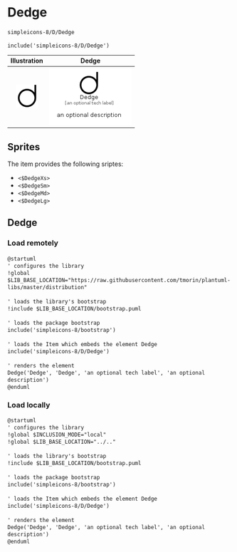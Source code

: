 # Dedge


```text
simpleicons-8/D/Dedge
```

```text
include('simpleicons-8/D/Dedge')
```



| Illustration | Dedge |
| :---: | :---: |
| ![illustration for Illustration](../../simpleicons-8/D/Dedge.png) | ![illustration for Dedge](../../simpleicons-8/D/Dedge.Local.png) |



## Sprites
The item provides the following sriptes:

- `<$DedgeXs>`
- `<$DedgeSm>`
- `<$DedgeMd>`
- `<$DedgeLg>`





## Dedge

### Load remotely
```plantuml
@startuml
' configures the library
!global $LIB_BASE_LOCATION="https://raw.githubusercontent.com/tmorin/plantuml-libs/master/distribution"

' loads the library's bootstrap
!include $LIB_BASE_LOCATION/bootstrap.puml

' loads the package bootstrap
include('simpleicons-8/bootstrap')

' loads the Item which embeds the element Dedge
include('simpleicons-8/D/Dedge')

' renders the element
Dedge('Dedge', 'Dedge', 'an optional tech label', 'an optional description')
@enduml
```

### Load locally
```plantuml
@startuml
' configures the library
!global $INCLUSION_MODE="local"
!global $LIB_BASE_LOCATION="../.."

' loads the library's bootstrap
!include $LIB_BASE_LOCATION/bootstrap.puml

' loads the package bootstrap
include('simpleicons-8/bootstrap')

' loads the Item which embeds the element Dedge
include('simpleicons-8/D/Dedge')

' renders the element
Dedge('Dedge', 'Dedge', 'an optional tech label', 'an optional description')
@enduml
```


